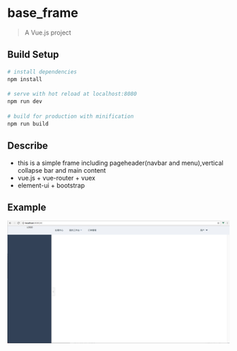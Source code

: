 # base_frame

> A Vue.js project

## Build Setup

``` bash
# install dependencies
npm install

# serve with hot reload at localhost:8080
npm run dev

# build for production with minification
npm run build
```
## Describe
+ this is a simple frame including pageheader(navbar and menu),vertical collapse bar and main content
+ vue.js + vue-router + vuex
+ element-ui + bootstrap

## Example
![image](/src/assets/example.png)
